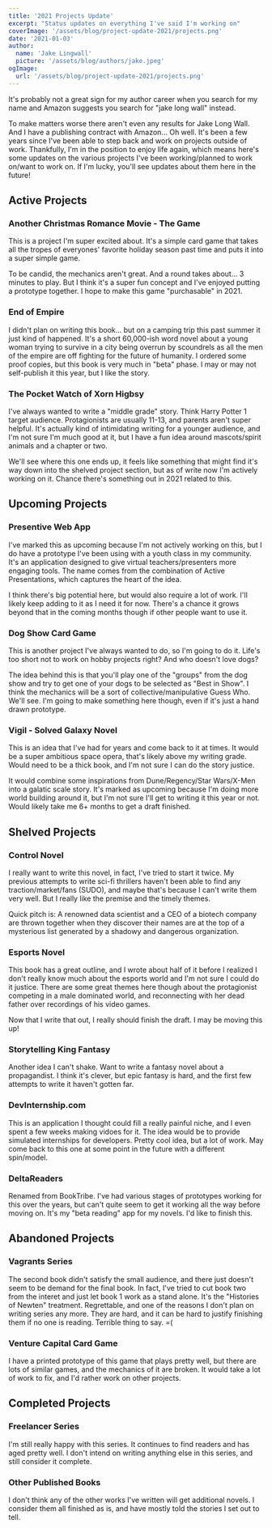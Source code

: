 ```yaml
---
title: '2021 Projects Update'
excerpt: "Status updates on everything I've said I'm working on"
coverImage: '/assets/blog/project-update-2021/projects.png'
date: '2021-01-03'
author:
  name: 'Jake Lingwall'
  picture: '/assets/blog/authors/jake.jpeg'
ogImage:
  url: '/assets/blog/project-update-2021/projects.png'
---
```


It's probably not a great sign for my author career when you search for my name and Amazon suggests you search for "jake long wall" instead. 

To make matters worse there aren't even any results for Jake Long Wall. And I have a publishing contract with Amazon... Oh well. It's been a few years since I've been able to step back and work on projects outside of work. Thankfully, I'm in the position to enjoy life again, which means here's some updates on the various projects I've been working/planned to work on/want to work on. If I'm lucky, you'll see updates about them here in the future! 

## Active Projects

### Another Christmas Romance Movie - The Game

This is a project I'm super excited about. It's a simple card game that takes all the tropes of everyones' favorite holiday season past time and puts it into a super simple game. 

To be candid, the mechanics aren't great. And a round takes about... 3 minutes to play. But I think it's a super fun concept and I've enjoyed putting a prototype together. I hope to make this game "purchasable" in 2021. 

### End of Empire

I didn't plan on writing this book... but on a camping trip this past summer it just kind of happened. It's a short 60,000-ish word novel about a young woman trying to survive in a city being overrun by scoundrels as all the men of the empire are off fighting for the future of humanity. I ordered some proof copies, but this book is very much in "beta" phase. I may or may not self-publish it this year, but I like the story.

### The Pocket Watch of Xorn Higbsy

I've always wanted to write a "middle grade" story. Think Harry Potter 1 target audience. Protagionists are usually 11-13, and parents aren't super helpful. It's actually kind of intimidating writing for a younger audience, and I'm not sure I'm much good at it, but I have a fun idea around mascots/spirit animals and a chapter or two.

We'll see where this one ends up, it feels like something that might find it's way down into the shelved project section, but as of write now I'm actively working on it. Chance there's something out in 2021 related to this.

## Upcoming Projects

### Presentive Web App

I've marked this as upcoming because I'm not actively working on this, but I do have a prototype I've been using with a youth class in my community. It's an application designed to give virtual teachers/presenters more engaging tools. The name comes from the combination of Active Presentations, which captures the heart of the idea.

I think there's big potential here, but would also require a lot of work. I'll likely keep adding to it as I need it for now. There's a chance it grows beyond that in the coming months though if other people want to use it.

### Dog Show Card Game

This is another project I've always wanted to do, so I'm going to do it. Life's too short not to work on hobby projects right? And who doesn't love dogs? 

The idea behind this is that you'll play one of the "groups" from the dog show and try to get one of your dogs to be selected as "Best in Show". I think the mechanics will be a sort of collective/manipulative Guess Who. We'll see. I'm going to make something here though, even if it's just a hand drawn prototype.

### Vigil - Solved Galaxy Novel

This is an idea that I've had for years and come back to it at times. It would be a super ambitious space opera, that's likely above my writing grade. Would need to be a thick book, and I'm not sure I can do the story justice.

It would combine some inspirations from Dune/Regency/Star Wars/X-Men into a galatic scale story. It's marked as upcoming because I'm doing more world building around it, but I'm not sure I'll get to writing it this year or not. Would likely take me 6+ months to get a draft finished.

## Shelved Projects

### Control Novel

I really want to write this novel, in fact, I've tried to start it twice. My previous attempts to write sci-fi thrillers haven't been able to find any traction/market/fans (SUDO), and maybe that's because I can't write them very well. But I really like the premise and the timely themes. 

Quick pitch is: A renowned data scientist and a CEO of a biotech company are thrown together when they discover their names are at the top of a mysterious list generated by a shadowy and dangerous organization.

### Esports Novel

This book has a great outline, and I wrote about half of it before I realized I don't really know much about the esports world and I'm not sure I could do it justice. There are some great themes here though about the protagionist competing in a male dominated world, and reconnecting with her dead father over recordings of his video games.

Now that I write that out, I really should finish the draft. I may be moving this up!

### Storytelling King Fantasy

Another idea I can't shake. Want to write a fantasy novel about a propagandist. I think it's clever, but epic fantasy is hard, and the first few attempts to write it haven't gotten far.

### DevInternship.com

This is an application I thought could fill a really painful niche, and I even spent a few weeks making vidoes for it. The idea would be to provide simulated internships for developers. Pretty cool idea, but a lot of work. May come back to this one at some point in the future with a different spin/model.

### DeltaReaders

Renamed from BookTribe. I've had various stages of prototypes working for this over the years, but can't quite seem to get it working all the way before moving on. It's my "beta reading" app for my novels. I'd like to finish this.

## Abandoned Projects

### Vagrants Series

The second book didn't satisfy the small audience, and there just doesn't seem to be demand for the final book. In fact, I've tried to cut book two from the interet and just let book 1 work as a stand alone. It's the "Histories of Newten" treatment. Regrettable, and one of the reasons I don't plan on writing series any more. They are hard, and it can be hard to justify finishing them if no one is reading. Terrible thing to say. =(

### Venture Capital Card Game

I have a printed prototype of this game that plays pretty well, but there are lots of similar games, and the mechanics of it are broken. It would take a lot of work to fix, and I'd rather work on other projects.

## Completed Projects

### Freelancer Series

I'm still really happy with this series. It continues to find readers and has aged pretty well. I don't intend on writing anything else in this series, and still consider it complete. 

### Other Published Books

I don't think any of the other works I've written will get additional novels. I consider them all finished as is, and have mostly told the stories I set out to tell. 






